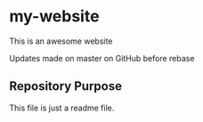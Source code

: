 # my-website

This is an awesome website

Updates made on master on GitHub before rebase

## Repository Purpose

This file is just a readme file.
